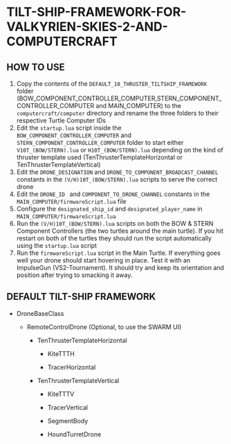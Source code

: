 # TILT-SHIP-FRAMEWORK-FOR-VALKYRIEN-SKIES-2-AND-COMPUTERCRAFT

## HOW TO USE
  1. Copy the contents of the `DEFAULT_10_THRUSTER_TILTSHIP_FRAMEWORK` folder (BOW_COMPONENT_CONTROLLER_COMPUTER,STERN_COMPONENT_CONTROLLER_COMPUTER and MAIN_COMPUTER) to the `computercraft/computer` directory and rename the three folders to their respective Turtle Computer IDs
  2. Edit the `startup.lua` script inside the `BOW_COMPONENT_CONTROLLER_COMPUTER` and `STERN_COMPONENT_CONTROLLER_COMPUTER` folder to start either `V10T_(BOW/STERN).lua` or `H10T_(BOW/STERN).lua` depending on the kind of thruster template used (TenThrusterTemplateHorizontal or TenThrusterTemplateVertical)
  3. Edit the `DRONE_DESIGNATION` and `DRONE_TO_COMPONENT_BROADCAST_CHANNEL` constants in the `(V/H)10T_(BOW/STERN).lua` scripts to serve the correct drone
  4. Edit the `DRONE_ID ` and `COMPONENT_TO_DRONE_CHANNEL` constants in the `MAIN_COMPUTER/firmwareScript.lua` file
  5. Configure the `designated_ship_id` and `designated_player_name` in `MAIN_COMPUTER/firmwareScript.lua`
  6. Run the `(V/H)10T_(BOW/STERN).lua` scripts on both the BOW & STERN Component Controllers (the two turtles around the main turtle). If you hit restart on both of the turtles they should run the script automatically using the `startup.lua` script
  7. Run the `firmwareScript.lua` script in the Main Turtle. If everything goes well your drone should start hovering in place. Test it with an ImpulseGun (VS2-Tournament). It should try and keep its orientation and position after trying to smacking it away. 

## DEFAULT TILT-SHIP FRAMEWORK

* DroneBaseClass

  * RemoteControlDrone (Optional, to use the SWARM UI)
    
    * TenThrusterTemplateHorizontal
  
      * KiteTTTH
    
      * TracerHorizontal
      
    * TenThrusterTemplateVertical
    
      * KiteTTTV
      
      * TracerVertical
      
      * SegmentBody
      
      * HoundTurretDrone
    
    
